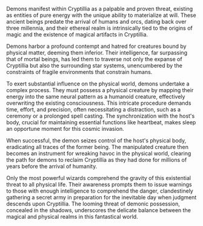 Demons manifest within Cryptillia as a palpable and proven threat, existing as entities of pure energy with the unique ability to materialize at will. These ancient beings predate the arrival of humans and orcs, dating back over three millennia, and their ethereal realm is intrinsically tied to the origins of magic and the existence of magical artifacts in Cryptillia.

Demons harbor a profound contempt and hatred for creatures bound by physical matter, deeming them inferior. Their intelligence, far surpassing that of mortal beings, has led them to traverse not only the expanse of Cryptillia but also the surrounding star systems, unencumbered by the constraints of fragile environments that constrain humans.

To exert substantial influence on the physical world, demons undertake a complex process. They must possess a physical creature by mapping their energy into the same neural pattern as a humanoid creature, effectively overwriting the existing consciousness. This intricate procedure demands time, effort, and precision, often necessitating a distraction, such as a ceremony or a prolonged spell casting. The synchronization with the host's body, crucial for maintaining essential functions like heartbeat, makes sleep an opportune moment for this cosmic invasion.

When successful, the demon seizes control of the host's physical body, eradicating all traces of the former being. The manipulated creature then becomes an instrument for wreaking havoc in the physical world, clearing the path for demons to reclaim Cryptillia as they had done for millions of years before the arrival of humanity.

Only the most powerful wizards comprehend the gravity of this existential threat to all physical life. Their awareness prompts them to issue warnings to those with enough intelligence to comprehend the danger, clandestinely gathering a secret army in preparation for the inevitable day when judgment descends upon Cryptillia. The looming threat of demonic possession, concealed in the shadows, underscores the delicate balance between the magical and physical realms in this fantastical world.